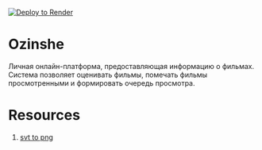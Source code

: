 [![Deploy to Render](https://render.com/images/deploy-to-render-button.svg)](https://render.com/deploy)


# Ozinshe

Личная онлайн-платформа, предоставляющая информацию о фильмах. Система позволяет оценивать фильмы, помечать фильмы 
просмотренными и формировать очередь просмотра.

# Resources

1. [svt to png](https://svgtopng.com/)